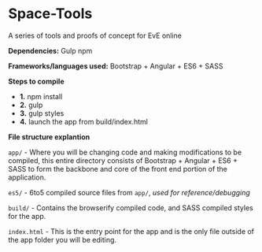 Space-Tools
==========

A series of tools and proofs of concept for EvE online

**Dependencies:**
Gulp
npm

**Frameworks/languages used:** Bootstrap + Angular + ES6 + SASS

**Steps to compile**
* **1.** npm install
* **2.** gulp 
* **3.** gulp styles
* **4.** launch the app from build/index.html

**File structure explantion**

```app/``` - Where you will be changing code and making modifications to be compiled, this entire directory consists of Bootstrap + Angular + ES6 + SASS to form the backbone and core of the front end portion of the application.

```es5/``` - 6to5 compiled source files from ```app/```, *used for reference/debugging*

```build/``` - Contains the browserify compiled code, and SASS compiled styles for the app.

```index.html``` - This is the entry point for the app and is the only file outside of the app folder you will be editing.
